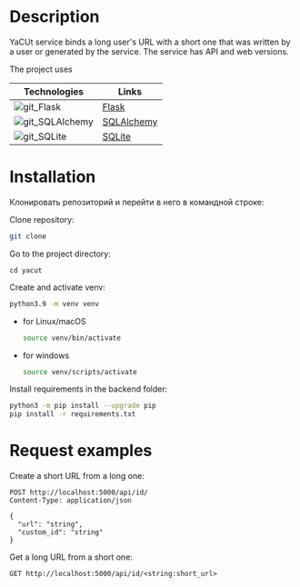 # Description
YaCUt service binds a long user's URL with a short one that was written by a user or generated by the service. The service has API and web versions.

The project uses 

| Technologies | Links |
| ---- | ---- |
| ![git_Flask](https://github.com/pandenic/yacut/assets/114985447/7a765dbb-e153-4217-870f-021598f23ed2) | [Flask](https://flask.palletsprojects.com/en/3.0.x/) |
| ![git_SQLAlchemy](https://github.com/pandenic/yacut/assets/114985447/a4565405-11d9-4a0c-941c-dc62a640a373) | [SQLAlchemy](https://www.sqlalchemy.org/) |
| ![git_SQLite](https://github.com/pandenic/yacut/assets/114985447/2d543d16-08f0-4f33-a2f5-9b6c5459ad54) | [SQLite](https://www.sqlite.org/index.html) |


# Installation


Клонировать репозиторий и перейти в него в командной строке:

Clone repository:
```bash
git clone
```
Go to the project directory:
```
cd yacut
```
Create and activate venv:

```bash
python3.9 -m venv venv
```

- for Linux/macOS

    ```bash
    source venv/bin/activate
    ```

- for windows

    ```bash
    source venv/scripts/activate
    ```

Install requirements in the backend folder:
```bash
python3 -m pip install --upgrade pip
pip install -r requirements.txt
```

# Request examples
Create a short URL from a long one: 
```HTTP request
POST http://localhost:5000/api/id/
Content-Type: application/json

{
  "url": "string",
  "custom_id": "string"
}
```

Get a long URL from a short one:
```HTTP request
GET http://localhost:5000/api/id/<string:short_url>
```
